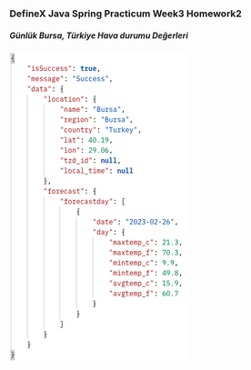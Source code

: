 ### DefineX Java Spring Practicum Week3 Homework2
##### Günlük Bursa, Türkiye Hava durumu Değerleri
![alt text](homework3-response.png)
